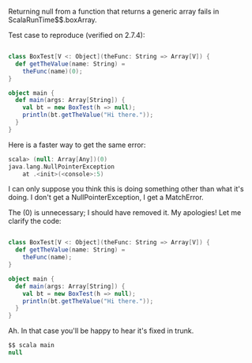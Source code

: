 Returning null from a function that returns a generic array fails in ScalaRunTime$$.boxArray.

Test case to reproduce (verified on 2.7.4):

```scala

class BoxTest[V <: Object](theFunc: String => Array[V]) {
  def getTheValue(name: String) =
    theFunc(name)(0);
}

object main {
  def main(args: Array[String]) {
    val bt = new BoxTest(h => null);
    println(bt.getTheValue("Hi there."));
  }
}

```
Here is a faster way to get the same error:
```scala
scala> (null: Array[Any])(0)
java.lang.NullPointerException
	at .<init>(<console>:5)
```
I can only suppose you think this is doing something other than what it's doing.
I don't get a NullPointerException, I get a MatchError.

The (0) is unnecessary; I should have removed it. My apologies! Let me clarify the code:

```scala

class BoxTest[V <: Object](theFunc: String => Array[V]) {
  def getTheValue(name: String) =
    theFunc(name);
}

object main {
  def main(args: Array[String]) {
    val bt = new BoxTest(h => null);
    println(bt.getTheValue("Hi there."));
  }
}

```
Ah.  In that case you'll be happy to hear it's fixed in trunk.
```scala
$$ scala main
null
```
